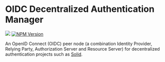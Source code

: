 # OIDC Decentralized Authentication Manager

[![](https://img.shields.io/badge/project-Solid-7C4DFF.svg?style=flat)](https://github.com/solid/solid)
[![NPM Version](https://img.shields.io/npm/v/oidc-auth-manager.svg?style=flat)](https://npm.im/oidc-auth-manager)

An OpenID Connect (OIDC) peer node (a combination Identity Provider, Relying
Party, Authorization Server and Resource Server) for decentralized
authentication projects such as [Solid](https://github.com/solid/solid).
